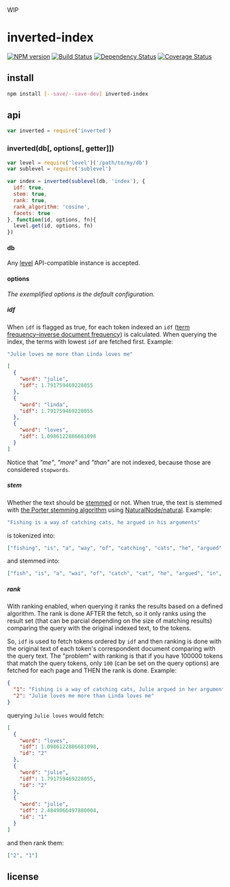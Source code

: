 WIP

# inverted-index

[![NPM version](https://badge.fury.io/js/inverted-index.png)](http://badge.fury.io/js/inverted-index)
[![Build Status](https://secure.travis-ci.org/kordon/inverted-index.png)](http://travis-ci.org/kordon/inverted-index)
[![Dependency Status](https://gemnasium.com/kordon/inverted-index.png)](https://gemnasium.com/kordon/inverted-index)
[![Coverage Status](https://coveralls.io/repos/kordon/inverted-index/badge.png?branch=master)](https://coveralls.io/r/kordon/inverted-index?branch=master)

## install

```bash
npm install [--save/--save-dev] inverted-index
```

## api

```js
var inverted = require('inverted')
```

### inverted(db[, options[, getter]])

```js
var level = require('level')('/path/to/my/db')
var sublevel = require('sublevel')

var index = inverted(sublevel(db, 'index'), {
  idf: true,
  stem: true,
  rank: true,
  rank_algorithm: 'cosine',
  facets: true
}, function(id, options, fn){
  level.get(id, options, fn)
})
```

#### db

Any [level](https://github.com/rvagg/node-levelup/) API-compatible instance is accepted.

#### options

*The exemplified options is the default configuration.*

##### idf

When `idf` is flagged as true, for each token indexed an `idf` ([term frequency–inverse document frequency](http://en.wikipedia.org/wiki/Tf%E2%80%93idf)) is calculated. When querying the index, the terms with lowest `idf` are fetched first. Example:

```js
"Julie loves me more than Linda loves me"
```
```json
[
  {
    "word": "julie",
    "idf": 1.791759469228055
  },
  {
    "word": "linda",
    "idf": 1.791759469228055
  },
  {
    "word": "loves",
    "idf": 1.0986122886681098
  }
]
```

Notice that *"me"*, *"more"* and *"than"* are not indexed, because those are considered `stopwords`.

##### stem

Whether the text should be [stemmed](http://en.wikipedia.org/wiki/Stemming) or not. When true, the text is stemmed with [the Porter stemming algorithm](http://snowball.tartarus.org/algorithms/porter/stemmer.html) using [NaturalNode/natural](https://github.com/NaturalNode/natural#stemmers). Example:

```js
"Fishing is a way of catching cats, he argued in his arguments"
```
is tokenized into:
```json
["fishing", "is", "a", "way", "of", "catching", "cats", "he", "argued", "in", "his", "arguments"]
```
and stemmed into:
```json
["fish", "is", "a", "wai", "of", "catch", "cat", "he", "argued", "in", "his", "argum"]
```

##### rank

With ranking enabled, when querying it ranks the results based on a defined algorithm. The rank is done AFTER the fetch, so it only ranks using the result set (that can be parcial depending on the size of matching results) comparing the query with the original indexed text, to the tokens.

So, `idf` is used to fetch tokens ordered by `idf` and then ranking is done with the original text of each token's correspondent document comparing with the query text. The "problem" with ranking is that if you have 100000 tokens that match the query tokens, only `100` (can be set on the query options) are fetched for each page and THEN the rank is done. Example:

```json
{
  "1": "Fishing is a way of catching cats, Julie argued in her arguments",
  "2": "Julie loves me more than Linda loves me"
}
```
querying `Julie loves` would fetch:
```json
[
  {
    "word": "loves",
    "idf": 1.0986122886681098,
    "id": "2"
  },
  {
    "word": "julie",
    "idf": 1.791759469228055,
    "id": "2"
  },
  {
    "word": "julie",
    "idf": 2.4849066497880004,
    "id": "1"
  }
]
```
and then rank them:
```json
["2", "1"]
```

## license